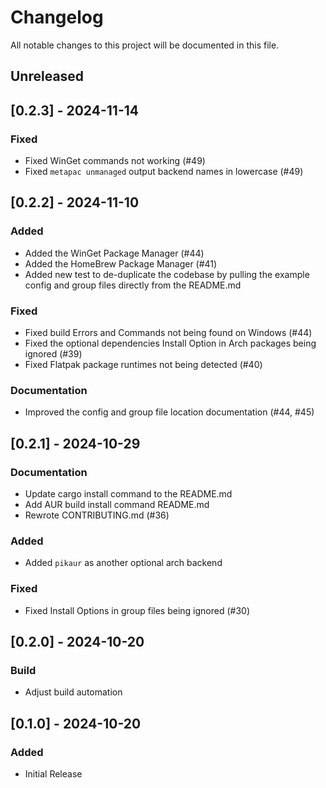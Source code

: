 # Changelog

All notable changes to this project will be documented in this file.

## Unreleased

## [0.2.3] - 2024-11-14

### Fixed

- Fixed WinGet commands not working (#49)
- Fixed `metapac unmanaged` output backend names in lowercase (#49)

## [0.2.2] - 2024-11-10

### Added

- Added the WinGet Package Manager (#44)
- Added the HomeBrew Package Manager (#41)
- Added new test to de-duplicate the codebase by pulling the example config and
  group files directly from the README.md

### Fixed

- Fixed build Errors and Commands not being found on Windows (#44)
- Fixed the optional dependencies Install Option in Arch packages being
  ignored (#39)
- Fixed Flatpak package runtimes not being detected (#40)

### Documentation

- Improved the config and group file location documentation (#44, #45)

## [0.2.1] - 2024-10-29

### Documentation

- Update cargo install command to the README.md
- Add AUR build install command README.md
- Rewrote CONTRIBUTING.md (#36)

### Added

- Added `pikaur` as another optional arch backend

### Fixed

- Fixed Install Options in group files being ignored (#30)

## [0.2.0] - 2024-10-20

### Build

- Adjust build automation

## [0.1.0] - 2024-10-20

### Added

- Initial Release

